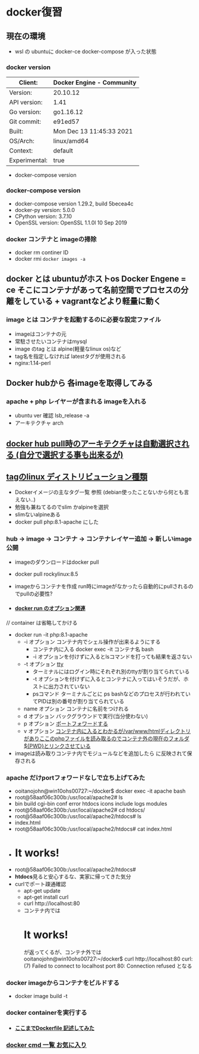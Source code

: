 # docker復習

## 現在の環境
- wsl の ubuntuに docker-ce docker-compose が入った状態
### docker version
| Client:       | Docker Engine - Community |
| ------------- | ------------------------- |
| Version:      | 20.10.12                  |
| API version:  | 1.41                      |
| Go version:   | go1.16.12                 |
| Git commit:   | e91ed57                   |
| Built:        | Mon Dec 13 11:45:33 2021  |
| OS/Arch:      | linux/amd64               |
| Context:      | default                   |
| Experimental: | true                      |
 - docker-compose version
### docker-compose version
- docker-compose version 1.29.2, build 5becea4c
- docker-py version: 5.0.0
- CPython version: 3.7.10
- OpenSSL version: OpenSSL 1.1.0l  10 Sep 2019

### docker コンテナと imageの掃除
- docker rm continer ID
- docker rmi `docker images -a`
## docker とは ubuntuがホストos Docker Engene = ce そこにコンテナがあって名前空間でプロセスの分離をしている + vagrantなどより軽量に動く

### image とは コンテナを起動するのに必要な設定ファイル
- imageはコンテナの元
- 常駐させたいコンテナはmysql
- image のtag とは alpine(軽量なlinux os)など
- tag名を指定しなければ latestタグが使用される
- nginx:1.14-perl

## Docker hubから 各imageを取得してみる
<!-- ### rockylinuxのdesktopを動かしてみる →  -->
### apache + php レイヤーが含まれる imageを入れる
- ubuntu ver 確認 lsb_release -a
- アーキテクチャ arch
## [docker hub pull時のアーキテクチャは自動選択される (自分で選択する事も出来るが)](https://dev.classmethod.jp/articles/docker-multi-architecture-image/)
## [tagのlinux ディストリビューション種類](https://prograshi.com/platform/docker/docker-image-tags-difference/)
- Dockerイメージの主なタグ一覧 参照 (debian使ったことないから何とも言えない..)
- 勉強も兼ねてるのでslim かalpineを選択
- slimないalpineある
- docker pull php:8.1-apache にした
### hub → image → コンテナ → コンテナレイヤー追加 → 新しいimage公開
- imageのダウンロードはdocker pull
- docker pull rockylinux:8.5
- imageからコンテナを作成 run時にimageがなかったら自動的にpullされるのでpullの必要性?

- #### [docker run のオプション関連](https://scrapbox.io/llminatoll/docker_run%E3%81%AE%E3%82%AA%E3%83%97%E3%82%B7%E3%83%A7%E3%83%B3%E3%81%84%E3%82%8D%E3%81%84%E3%82%8D)
<!-- - docker run -it rockylinux:8.5 --> // container は省略してかける
- docker run -it php:8.1-apache
  - -i オプション コンテナ内でシェル操作が出来るようにする
    - コンテナ内に入る docker exec -it コンテナ名 bash
    - -i オプションを付けずに入るとlsコマンドを打っても結果を返さない
  - -t オプション [tty](https://qiita.com/toshihirock/items/22de12f99b5c40365369)
    - ターミナルにはログイン時にそれぞれ別のttyが割り当てられている
    - -t オプションを付けずに入るとコンテナに入ってはいそうだが、ホストに出力されていない
    - psコマンド ターミナルごとに ps bashなどのプロセスが行われていてPIDは別の番号が割り当てられている
  - name オプション コンテナに名前をつけれる
  - d オプション バックグラウンドで実行(当分使わない)
  - p オプション [ポートフォワードする](https://qiita.com/tatsuo-iriyama/items/e4bf2404411343116e3e)
  - v オプション [コンテナ内に入るとわかるが/var/www/htmlディレクトリがありここのphpファイルを読み取るのでコンテナ外の現在のフォルダ${PWD}とリンクさせている](https://gray-code.com/blog/php-on-docker/)
- imageは読み取りコンテナ内でモジュールなどを追加したら に反映されて保存される
### apache だけportフォワードなしで立ち上げてみた
  - ooitanojohn@win10ohs00727:~/docker$ docker exec -it apache bash
  - root@58aaf06c300b:/usr/local/apache2# ls
  - bin  build  cgi-bin  conf  error  htdocs  icons  include  logs  modules
  - root@58aaf06c300b:/usr/local/apache2# cd htdocs/
  - root@58aaf06c300b:/usr/local/apache2/htdocs# ls
  - index.html
  - root@58aaf06c300b:/usr/local/apache2/htdocs# cat index.html
  - <html><body><h1>It works!</h1></body></html>
  - root@58aaf06c300b:/usr/local/apache2/htdocs#
- **htdocs**見ると安心するな、実家に帰ってきた気分
- curlでポート疎通確認
  - apt-get update
  - apt-get install curl
  - curl http://localhost:80
  - コンテナ内では<html><body><h1>It works!</h1></body></html> が返ってくるが、コンテナ外ではooitanojohn@win10ohs00727:~/docker$ curl http://localhost:80
curl: (7) Failed to connect to localhost port 80: Connection refused となる

### docker imageからコンテナをビルドする
- docker image build -t

### docker containerを実行する
- #### [ここまでDockerfile 記述してみた]()


### [docker cmd 一覧 お気に入り](https://beyondjapan.com/blog/2016/08/docker-command-reverse-resolutions/#docker)
